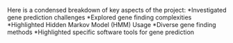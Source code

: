 
Here is a condensed breakdown of  key aspects of the project:
*Investigated gene prediction challenges
*Explored gene finding complexities
*Highlighted Hidden Markov Model (HMM) Usage
*Diverse gene finding methods
*Highlighted specific software tools for gene prediction 
